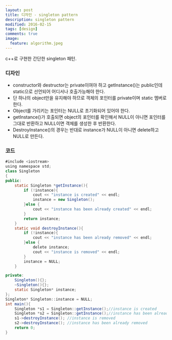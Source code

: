 ```yaml
---
layout: post
title: 디자인 - singleton pattern
description: singleton pattern
modified: 2016-02-15
tags: [design]
comments: true
image:
  feature: algorithm.jpeg
---
```

c++로 구현한 간단한 singleton 패턴. 

### 디자인 

- constructor와 destructor는 private이여야 하고 getInstance()는 public인데 static으로 선언되어 어디서나 호출가능해야 한다. 
- 단 하나의 object만을 유지해야 하므로 객체의 포인터를 private이며 static 멤버로 한다.
- Object를 가리키는 포인터는 NULL로 초기화되어 있어야 한다. 
- getInstance()가 호출되면 object의 포인터를 확인해서 NULL이 아니면 포인터를 그대로 반환하고 NULL이면 객체를 생성한 후 반환한다. 
- DestroyInstance()의 경우는 반대로 instance가 NULL이 아니면 delete하고 NULL로 만든다. 

### 코드 

```java
#include <iostream>
using namespace std;
class Singleton
{
public:
	static Singleton *getInstance(){
		if (!instance){
			cout << "instance is created" << endl;
			instance = new Singleton();
		}else {
			cout << "instance has been already created" << endl;
		}
		return instance;
	}
	static void destroyInstance(){
		if (!instance){
			cout << "instance has been already removed" << endl;
		}else {
			delete instance;
			cout << "instance is removed" << endl;
		}
		instance = NULL;
	}

private:
	Singleton(){};
	~Singleton(){};
	static Singleton* instance;
};
Singleton* Singleton::instance = NULL;
int main(){
	Singleton *s1 = Singleton::getInstance();//instance is created
	Singleton *s2 = Singleton::getInstance();//instance has been already created
	s1->destroyInstance(); //instance is removed
	s2->destroyInstance(); //instance has been already removed
	return 0;
}
```
